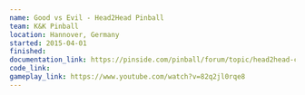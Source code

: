 ```yaml
---
name: Good vs Evil - Head2Head Pinball
team: K&K Pinball
location: Hannover, Germany
started: 2015-04-01
finished:
documentation_link: https://pinside.com/pinball/forum/topic/head2head-custom-pinball-machine-good-vs-evil
code_link:
gameplay_link: https://www.youtube.com/watch?v=82q2jl0rqe8
---
```

